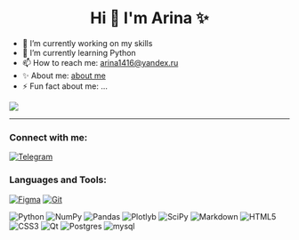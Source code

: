 # <div align="center"> Hi 👋 I'm Arina  ✨ </div>


- 🔭 I’m currently working on my skills
- 🌱 I’m currently learning Python
- 📫 How to reach me: arina1416@yandex.ru
- ✨ About me: [about me](https://arina842.github.io/)
- ⚡ Fun fact about me: ...
<div >
  <img src="https://i.giphy.com/media/v1.Y2lkPTc5MGI3NjExejNjcGtjdDFyang3M3doNTQ1MWFzMW1vaTJsbzBrejMyYXR5dDgyYiZlcD12MV9pbnRlcm5hbF9naWZfYnlfaWQmY3Q9Zw/xUOrwpPFzqDh48XEek/giphy-downsized.gif"/>
</div>


---
### Connect with me:
[![Telegram](https://img.shields.io/badge/Telegram-24A1DE?style=flat&logo=telegram&logoColor=white)](https://t.me/Sunshine842)

### Languages and Tools:
[![Figma](https://img.shields.io/badge/Figma-%23F24E1E?style=flat&logo=figma&logoColor=white)](https://www.figma.com/)
[![Git](https://img.shields.io/badge/Git-%23F05033?style=flat&logo=git&logoColor=white)](https://git-scm.com/)

![Python](https://img.shields.io/badge/python-3670A0?style=flat&logo=python&logoColor=ffdd54) 
![NumPy](https://img.shields.io/badge/numpy-%23013243.svg?style=flat&logo=numpy&logoColor=white) 
![Pandas](https://img.shields.io/badge/pandas-%23150458.svg?style=flat&logo=pandas&logoColor=white) 
![Plotlyb](https://img.shields.io/badge/Plotly-%233F4F75.svg?style=flat&logo=plotly&logoColor=white) 
![SciPy](https://img.shields.io/badge/SciPy-%230C55A5.svg?style=flat&logo=scipy&logoColor=%white) 
![Markdown](https://img.shields.io/badge/markdown-%23000000.svg?style=flat&logo=markdown&logoColor=white) 
![HTML5](https://img.shields.io/badge/html5-%23E34F26.svg?style=flat&logo=html5&logoColor=white) 
![CSS3](https://img.shields.io/badge/css3-%231572B6.svg?style=flat&logo=css3&logoColor=white) 
![Qt](https://img.shields.io/badge/Qt-%23217346.svg?style=flat&logo=Qt&logoColor=white) 
![Postgres](https://img.shields.io/badge/postgres-%23316192.svg?style=flat&logo=postgresql&logoColor=white) ![mysql](https://img.shields.io/badge/MySQL-4479A1?style=flat&logo=mysql&logoColor=white)
